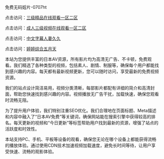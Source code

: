 免费无码婬片-0707ht


点击访问：<a href="https://bered.pages.dev/">三级精品在线观看一区二区</a>

点击访问：<a href="https://rtj-3zo.pages.dev/">成人三级视频在线观看一区二区</a>

点击访问：<a href="https://tfda.pages.dev/">中文字幕人妻久久</a>

点击访问：<a href="https://gsd-agv.pages.dev/">婷婷综合五月天</a>

本站为您提供丰富的日本AV资源，所有影片均为高清无广告、不卡顿，免费观看。我们精选了各种类型的视频，包括素人、剧情、制服等，确保每个用户都能找到感兴趣的内容。每天都有最新视频更新，您可以随时访问，享受最新的免费视频资源。

我们的站点设计简洁易用，视频分类清晰，每部影片都配有详细的简介和高清封面，帮助您快速找到感兴趣的内容。视频播放无广告干扰，加载快速，确保您观看时流畅无阻。

为了提升用户体验，我们特别注重SEO优化。我们合理地在页面标题、Meta描述和内容中融入了“日本AV免费”等关键词，确保网站能在搜索引擎中获得较高的排名。每天更新的视频和“今日更新”等标签帮助用户找到最新的资源，增强了站点的活跃度和时效性。

本站支持PC、手机、平板等设备的观看，确保您无论在哪个设备上都能获得流畅的播放体验。通过使用CDN技术加速视频加载速度，避免长时间等待，让用户享受快速、流畅的观影体验。

<span style="display:none;">[Canonical link](）</span>

